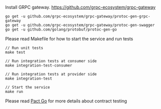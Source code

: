 Install GRPC gateway. https://github.com/grpc-ecosystem/grpc-gateway
```
go get -u github.com/grpc-ecosystem/grpc-gateway/protoc-gen-grpc-gateway
go get -u github.com/grpc-ecosystem/grpc-gateway/protoc-gen-swagger
go get -u github.com/golang/protobuf/protoc-gen-go
```

Please read Makefile for how to start the service and run tests
```
// Run unit tests
make test 

// Run integration tests at consumer side
make integration-test-consumer

// Run integration tests at provider side
make integration-test

// Start the service
make run

```

Please read [Pact Go](https://github.com/pact-foundation/pact-go) for more details about contract testing
